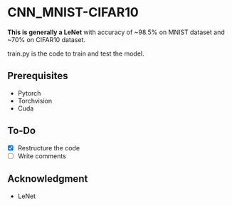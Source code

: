 # CNN_MNIST-CIFAR10
**This is generally a LeNet** with accuracy of ~98.5% on MNIST dataset and ~70% on CIFAR10 dataset.

train.py is the code to train and test the model. 

## Prerequisites
- Pytorch
- Torchvision
- Cuda

## To-Do
- [x] Restructure the code
- [ ] Write comments

## Acknowledgment
- LeNet
